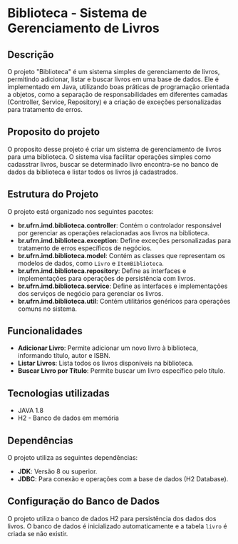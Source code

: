 
# Biblioteca - Sistema de Gerenciamento de Livros

## Descrição

O projeto "Biblioteca" é um sistema simples de gerenciamento de livros, permitindo adicionar, listar e buscar livros em uma base de dados. Ele é implementado em Java, utilizando boas práticas de programação orientada a objetos, como a separação de responsabilidades em diferentes camadas (Controller, Service, Repository) e a criação de exceções personalizadas para tratamento de erros.

## Proposito do projeto
O proposito desse projeto é criar um sistema de gerenciamento de livros para uma biblioteca. O sistema visa facilitar operações simples como cadasstrar livros, buscar se determinado livro encontra-se no banco de dados da biblioteca e listar todos os livros já cadastrados.

## Estrutura do Projeto

O projeto está organizado nos seguintes pacotes:

- **br.ufrn.imd.biblioteca.controller**: Contém o controlador responsável por gerenciar as operações relacionadas aos livros na biblioteca.
- **br.ufrn.imd.biblioteca.exception**: Define exceções personalizadas para tratamento de erros específicos de negócios.
- **br.ufrn.imd.biblioteca.model**: Contém as classes que representam os modelos de dados, como `Livro` e `ItemBiblioteca`.
- **br.ufrn.imd.biblioteca.repository**: Define as interfaces e implementações para operações de persistência com livros.
- **br.ufrn.imd.biblioteca.service**: Define as interfaces e implementações dos serviços de negócio para gerenciar os livros.
- **br.ufrn.imd.biblioteca.util**: Contém utilitários genéricos para operações comuns no sistema.

## Funcionalidades

- **Adicionar Livro**: Permite adicionar um novo livro à biblioteca, informando título, autor e ISBN.
- **Listar Livros**: Lista todos os livros disponíveis na biblioteca.
- **Buscar Livro por Título**: Permite buscar um livro específico pelo título.

## Tecnologias utilizadas

- JAVA 1.8
- H2 - Banco de dados em memória

## Dependências

O projeto utiliza as seguintes dependências:

- **JDK**: Versão 8 ou superior.
- **JDBC**: Para conexão e operações com a base de dados (H2 Database).

## Configuração do Banco de Dados

O projeto utiliza o banco de dados H2 para persistência dos dados dos livros. O banco de dados é inicializado automaticamente e a tabela `livro` é criada se não existir.
